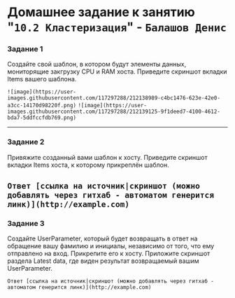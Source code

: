# Домашнее задание к занятию "`10.2 Кластеризация`" - `Балашов Денис`  
   
### Задание 1
Создайте свой шаблон, в котором будут элементы данных, мониторящие закгрузку CPU и RAM хоста.
Приведите скриншот вкладки Items вашего шаблона.

`![image](https://user-images.githubusercontent.com/117297288/212138989-c4bc1476-623e-42e0-a3cc-14170d98220f.png)`
`![image](https://user-images.githubusercontent.com/117297288/212139125-9f1deed7-4100-4612-bda7-5ddfccfdb769.png)`

---

### Задание 2
Привяжите созданный вами шаблон к хосту.
Приведите скриншот вкладки Items хоста, к которому прикреплён шаблон.

`Ответ [ссылка на источник|скриншот (можно добавлять через гитхаб - автоматом генерится линк)](http://example.com)`
---
### Задание 3
Создайте UserParameter, который будет возвращать в ответ на обращение вашу фамилию и инициалы, независимо от того, что ему отправлено на вход. Прикрепите его к хосту.
Приложите скриншот раздела Latest data, где виден результат возвращаемый вашим UserParameter.

`Ответ [ссылка на источник|скриншот (можно добавлять через гитхаб - автоматом генерится линк)](http://example.com)`
